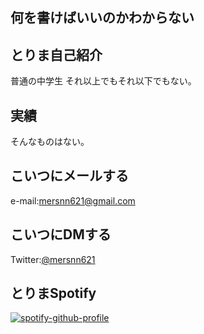 何を書けばいいのかわからない
------
とりま自己紹介
------
普通の中学生
それ以上でもそれ以下でもない。

実績
-------
そんなものはない。

こいつにメールする
--------
e-mail:mersnn621@gmail.com


こいつにDMする
--------
Twitter:[@mersnn621](https://twitter.com/mersnn621)

とりまSpotify
-------
[![spotify-github-profile](https://spotify-github-profile.vercel.app/api/view?uid=31rqaivgx463djuff32oeql2qoya&cover_image=true&theme=default&show_offline=false&background_color=121212&interchange=true&bar_color=53b14f&bar_color_cover=false)](https://spotify-github-profile.vercel.app/api/view?uid=31rqaivgx463djuff32oeql2qoya&redirect=true)
